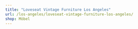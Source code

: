 ```yaml
---
title: "Loveseat Vintage Furniture Los Angeles"
url: /los-angeles/loveseat-vintage-furniture-los-angeles/
shop: Möbel
---
```

